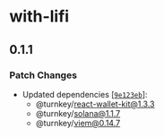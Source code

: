 # with-lifi

## 0.1.1

### Patch Changes

- Updated dependencies [[`9e123eb`](https://github.com/tkhq/sdk/commit/9e123eb154df7183bef002c7f94c57a72c6ef81b)]:
  - @turnkey/react-wallet-kit@1.3.3
  - @turnkey/solana@1.1.7
  - @turnkey/viem@0.14.7
